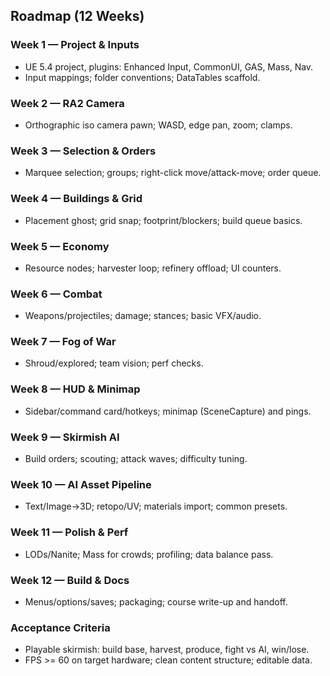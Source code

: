## Roadmap (12 Weeks)

### Week 1 — Project & Inputs
- UE 5.4 project, plugins: Enhanced Input, CommonUI, GAS, Mass, Nav.
- Input mappings; folder conventions; DataTables scaffold.

### Week 2 — RA2 Camera
- Orthographic iso camera pawn; WASD, edge pan, zoom; clamps.

### Week 3 — Selection & Orders
- Marquee selection; groups; right-click move/attack-move; order queue.

### Week 4 — Buildings & Grid
- Placement ghost; grid snap; footprint/blockers; build queue basics.

### Week 5 — Economy
- Resource nodes; harvester loop; refinery offload; UI counters.

### Week 6 — Combat
- Weapons/projectiles; damage; stances; basic VFX/audio.

### Week 7 — Fog of War
- Shroud/explored; team vision; perf checks.

### Week 8 — HUD & Minimap
- Sidebar/command card/hotkeys; minimap (SceneCapture) and pings.

### Week 9 — Skirmish AI
- Build orders; scouting; attack waves; difficulty tuning.

### Week 10 — AI Asset Pipeline
- Text/Image→3D; retopo/UV; materials import; common presets.

### Week 11 — Polish & Perf
- LODs/Nanite; Mass for crowds; profiling; data balance pass.

### Week 12 — Build & Docs
- Menus/options/saves; packaging; course write-up and handoff.

### Acceptance Criteria
- Playable skirmish: build base, harvest, produce, fight vs AI, win/lose.
- FPS >= 60 on target hardware; clean content structure; editable data.




